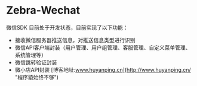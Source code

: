 Zebra-Wechat
===================
微信SDK
目前处于开发状态，目前实现了以下功能：
 * 接收微信服务器推送信息，对推送信息类型进行识别
 * 微信API客户端封装（用户管理、用户组管理、客服管理、自定义菜单管理、系统管理等）
 * 微信跳转验证封装
 * 微小店API封装
[博客地址:www.huyanping.cn](http://www.huyanping.cn/ "程序猿始终不够")
